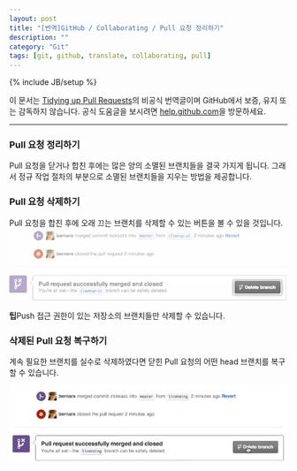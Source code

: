```yaml
---
layout: post
title: "[번역]GitHub / Collaborating / Pull 요청 정리하기"
description: ""
category: "Git"
tags: [git, github, translate, collaborating, pull]
---
```

{% include JB/setup %}

이 문서는 [Tidying up Pull Requests](https://help.github.com/articles/tidying-up-pull-requests)의 비공식 번역글이며 GitHub에서 보증, 유지 또는 감독하지 않습니다. 공식 도움글을 보시려면 [help.github.com](https://help.github.com)을 방문하세요.

---

### Pull 요청 정리하기

Pull 요청을 닫거나 합친 후에는 많은 양의 소멸된 브랜치들을 결국 가지게 됩니다. 그래서 정규 작업 절차의 부분으로 소멸된 브랜치들을 지우는 방법을 제공합니다.

### Pull 요청 삭제하기

Pull 요청을 합친 후에 오래 끄는 브랜치를 삭제할 수 있는 버튼을 볼 수 있을 것입니다.
![Delete Branch button](/../../../../image/2013/delete_branch_button.png)

<div class="alert-info"><strong>팁</strong>Push 접근 권한이 있는 저장소의 브랜치들만 삭제할 수 있습니다.</div>

### 삭제된 Pull 요청 복구하기

계속 필요한 브랜치를 실수로 삭제하였다면 닫힌 Pull 요청의 어떤 head 브랜치를 복구할 수 있습니다.

![Restore Branch link](/../../../../image/2013/delete_restore_branch_animation.gif)

<br/><br/>